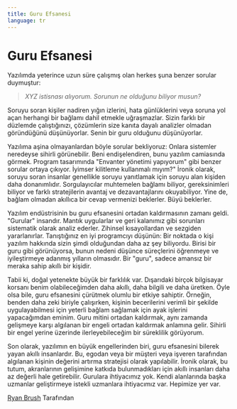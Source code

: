 ```yaml
---
title: Guru Efsanesi
language: tr
---
```


# Guru Efsanesi

Yazılımda yeterince uzun süre çalışmış olan herkes şuna benzer sorular duymuştur:

> *XYZ istisnası alıyorum. Sorunun ne olduğunu biliyor musun?*

Soruyu soran kişiler nadiren yığın izlerini, hata günlüklerini veya soruna yol açan herhangi bir bağlamı dahil etmekle uğraşmazlar. Sizin farklı bir düzlemde çalıştığınızı, çözümlerin size kanıta dayalı analizler olmadan göründüğünü düşünüyorlar. Senin bir guru olduğunu düşünüyorlar.

Yazılıma aşina olmayanlardan böyle sorular bekliyoruz: Onlara sistemler neredeyse sihirli görünebilir. Beni endişelendiren, bunu yazılım camiasında görmek. Program tasarımında "Envanter yönetimi yapıyorum" gibi benzer sorular ortaya çıkıyor. İyimser kilitleme kullanmalı mıyım?" İronik olarak, soruyu soran insanlar genellikle soruyu yanıtlamak için soruyu alan kişiden daha donanımlıdır. Sorgulayıcılar muhtemelen bağlamı biliyor, gereksinimleri biliyor ve farklı stratejilerin avantaj ve dezavantajlarını okuyabiliyor. Yine de, bağlam olmadan akıllıca bir cevap vermenizi beklerler. Büyü beklerler.

Yazılım endüstrisinin bu guru efsanesini ortadan kaldırmasının zamanı geldi. "Gurular" insandır. Mantık uygularlar ve geri kalanımız gibi sorunları sistematik olarak analiz ederler. Zihinsel kısayollardan ve sezgiden yararlanırlar. Tanıştığınız en iyi programcıyı düşünün: Bir noktada o kişi yazılım hakkında sizin şimdi olduğundan daha az şey biliyordu. Birisi bir guru gibi görünüyorsa, bunun nedeni düşünce süreçlerini öğrenmeye ve iyileştirmeye adanmış yılların olmasıdır. Bir "guru", sadece amansız bir meraka sahip akıllı bir kişidir.

Tabii ki, doğal yetenekte büyük bir farklılık var. Dışarıdaki birçok bilgisayar korsanı benim olabileceğimden daha akıllı, daha bilgili ve daha üretken. Öyle olsa bile, guru efsanesini çürütmek olumlu bir etkiye sahiptir. Örneğin, benden daha zeki biriyle çalışırken, kişinin becerilerini verimli bir şekilde uygulayabilmesi için yeterli bağlam sağlamak için ayak işlerini yapacağımdan eminim. Guru mitini ortadan kaldırmak, aynı zamanda gelişmeye karşı algılanan bir engeli ortadan kaldırmak anlamına gelir. Sihirli bir engel yerine üzerinde ilerleyebileceğim bir süreklilik görüyorum.

Son olarak, yazılımın en büyük engellerinden biri, guru efsanesini bilerek yayan akıllı insanlardır. Bu, egodan veya bir müşteri veya işveren tarafından algılanan kişinin değerini artırma stratejisi olarak yapılabilir. İronik olarak, bu tutum, akranlarının gelişimine katkıda bulunmadıkları için akıllı insanları daha az değerli hale getirebilir. Gurulara ihtiyacımız yok. Kendi alanlarında başka uzmanlar geliştirmeye istekli uzmanlara ihtiyacımız var. Hepimize yer var.

[Ryan Brush](http://programmer.97things.oreilly.com/wiki/index.php/Ryan_Brush) Tarafından